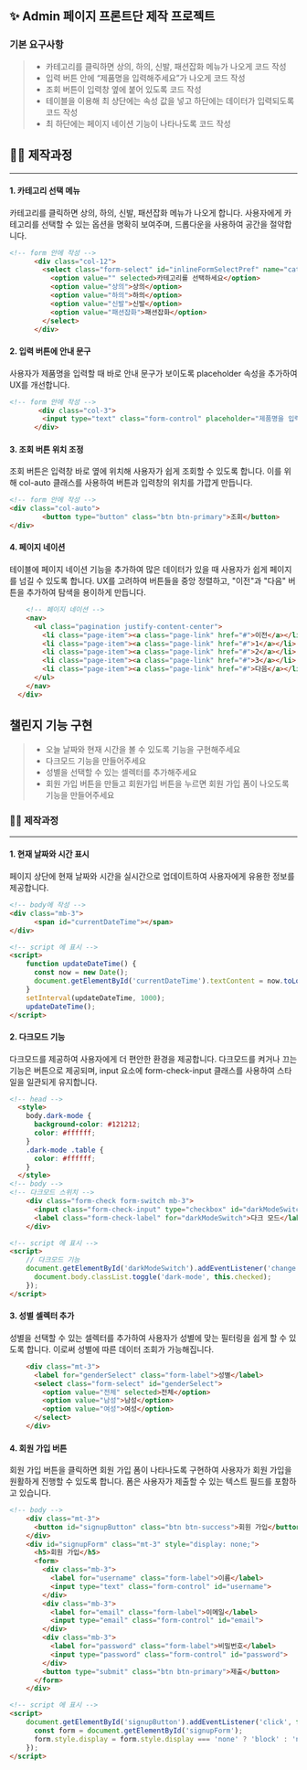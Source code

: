 ## ✨ Admin 페이지 프론트단 제작 프로젝트

### 기본 요구사항
>  - 카테고리를 클릭하면 상의, 하의, 신발, 패션잡화 메뉴가 나오게 코드 작성
>  - 입력 버튼 안에 “제품명을 입력해주세요”가 나오게 코드 작성
>  - 조회 버튼이 입력창 옆에 붙어 있도록 코드 작성
>  - 테이블을 이용해 최 상단에는 속성 값을 넣고 하단에는 데이터가 입력되도록 코드 작성
>  - 최 하단에는 페이지 네이션 기능이 나타나도록 코드 작성

## 🧑‍💻 제작과정
---

#### 1. 카테고리 선택 메뉴 
카테고리를 클릭하면 상의, 하의, 신발, 패션잡화 메뉴가 나오게 합니다. 사용자에게 카테고리를 선택할 수 있는 옵션을 명확히 보여주며, 드롭다운을 사용하여 공간을 절약합니다.
```html
<!-- form 안에 작성 -->
      <div class="col-12">
        <select class="form-select" id="inlineFormSelectPref" name="category_data_table">
          <option value="" selected>카테고리를 선택하세요</option>
          <option value="상의">상의</option>
          <option value="하의">하의</option>
          <option value="신발">신발</option>
          <option value="패션잡화">패션잡화</option>
        </select>
      </div>
```
#### 2. 입력 버튼에 안내 문구
사용자가 제품명을 입력할 때 바로 안내 문구가 보이도록 placeholder 속성을 추가하여 UX를 개선합니다.
```html
<!-- form 안에 작성 -->
       <div class="col-3">
        <input type="text" class="form-control" placeholder="제품명을 입력해주세요">
      </div>
```
#### 3. 조회 버튼 위치 조정
조회 버튼은 입력창 바로 옆에 위치해 사용자가 쉽게 조회할 수 있도록 합니다. 이를 위해 col-auto 클래스를 사용하여 버튼과 입력창의 위치를 가깝게 만듭니다.
```html
<!-- form 안에 작성 -->
<div class="col-auto">
        <button type="button" class="btn btn-primary">조회</button>
</div>
```
#### 4. 페이지 네이션
테이블에 페이지 네이션 기능을 추가하여 많은 데이터가 있을 때 사용자가 쉽게 페이지를 넘길 수 있도록 합니다. UX를 고려하여 버튼들을 중앙 정렬하고, "이전"과 "다음" 버튼을 추가하여 탐색을 용이하게 만듭니다.
```html
    <!-- 페이지 네이션 -->
    <nav>
      <ul class="pagination justify-content-center">
        <li class="page-item"><a class="page-link" href="#">이전</a></li>
        <li class="page-item"><a class="page-link" href="#">1</a></li>
        <li class="page-item"><a class="page-link" href="#">2</a></li>
        <li class="page-item"><a class="page-link" href="#">3</a></li>
        <li class="page-item"><a class="page-link" href="#">다음</a></li>
      </ul>
    </nav>
  </div>
```




## 챌린지 기능 구현
>  - 오늘 날짜와 현재 시간을 볼 수 있도록 기능을 구현해주세요
>  - 다크모드 기능을 만들어주세요
>  - 성별을 선택할 수 있는 셀렉터를 추가해주세요
>  - 회원 가입 버튼을 만들고 회원가입 버튼을 누르면 회원 가입 폼이 나오도록 기능을 만들어주세요


### 🧑‍💻 제작과정
---

#### 1. 현재 날짜와 시간 표시
페이지 상단에 현재 날짜와 시간을 실시간으로 업데이트하여 사용자에게 유용한 정보를 제공합니다.
```html
<!-- body에 작성 -->
<div class="mb-3">
      <span id="currentDateTime"></span>
</div>

<!-- script 에 표시 -->
<script>
    function updateDateTime() {
      const now = new Date();
      document.getElementById('currentDateTime').textContent = now.toLocaleString('ko-KR');
    }
    setInterval(updateDateTime, 1000);
    updateDateTime();
</script>
```
#### 2. 다크모드 기능
다크모드를 제공하여 사용자에게 더 편안한 환경을 제공합니다. 다크모드를 켜거나 끄는 기능은 버튼으로 제공되며, input 요소에 form-check-input 클래스를 사용하여 스타일을 일관되게 유지합니다.
```html
<!-- head -->
  <style>
    body.dark-mode {
      background-color: #121212;
      color: #ffffff;
    }
    .dark-mode .table {
      color: #ffffff;
    }
  </style>
<!-- body -->
<!-- 다크모드 스위치 -->
    <div class="form-check form-switch mb-3">
      <input class="form-check-input" type="checkbox" id="darkModeSwitch">
      <label class="form-check-label" for="darkModeSwitch">다크 모드</label>
    </div>

<!-- script 에 표시 -->
<script>
    // 다크모드 기능
    document.getElementById('darkModeSwitch').addEventListener('change', function () {
      document.body.classList.toggle('dark-mode', this.checked);
    });
</script>
```
#### 3. 성별 셀렉터 추가
성별을 선택할 수 있는 셀렉터를 추가하여 사용자가 성별에 맞는 필터링을 쉽게 할 수 있도록 합니다. 이로써 성별에 따른 데이터 조회가 가능해집니다.

```html
    <div class="mt-3">
      <label for="genderSelect" class="form-label">성별</label>
      <select class="form-select" id="genderSelect">
        <option value="전체" selected>전체</option>
        <option value="남성">남성</option>
        <option value="여성">여성</option>
      </select>
    </div>
```
#### 4. 회원 가입 버튼
회원 가입 버튼을 클릭하면 회원 가입 폼이 나타나도록 구현하여 사용자가 회원 가입을 원활하게 진행할 수 있도록 합니다. 폼은 사용자가 제출할 수 있는 텍스트 필드를 포함하고 있습니다.
``` html
<!-- body -->
    <div class="mt-3">
      <button id="signupButton" class="btn btn-success">회원 가입</button>
    </div>
    <div id="signupForm" class="mt-3" style="display: none;">
      <h5>회원 가입</h5>
      <form>
        <div class="mb-3">
          <label for="username" class="form-label">이름</label>
          <input type="text" class="form-control" id="username">
        </div>
        <div class="mb-3">
          <label for="email" class="form-label">이메일</label>
          <input type="email" class="form-control" id="email">
        </div>
        <div class="mb-3">
          <label for="password" class="form-label">비밀번호</label>
          <input type="password" class="form-control" id="password">
        </div>
        <button type="submit" class="btn btn-primary">제출</button>
      </form>
    </div>

<!-- script 에 표시 -->
<script>
    document.getElementById('signupButton').addEventListener('click', function () {
      const form = document.getElementById('signupForm');
      form.style.display = form.style.display === 'none' ? 'block' : 'none';
    });
</script>
